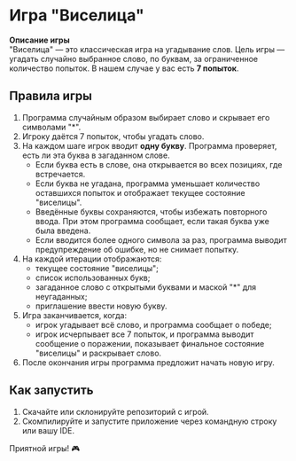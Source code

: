 # Игра "Виселица"

**Описание игры**  
"Виселица" — это классическая игра на угадывание слов. Цель игры — угадать случайно выбранное слово, по буквам, за ограниченное количество попыток. В нашем случае у вас есть **7 попыток**.

## Правила игры

1. Программа случайным образом выбирает слово и скрывает его символами "*".
2. Игроку даётся 7 попыток, чтобы угадать слово.
3. На каждом шаге игрок вводит **одну букву**. Программа проверяет, есть ли эта буква в загаданном слове.
    - Если буква есть в слове, она открывается во всех позициях, где встречается.
    - Если буква не угадана, программа уменьшает количество оставшихся попыток и отображает текущее состояние "виселицы".
    - Введённые буквы сохраняются, чтобы избежать повторного ввода. При этом программа сообщает, если такая буква уже была введена.
    - Если вводится более одного символа за раз, программа выводит предупреждение об ошибке, но не снимает попытку.
4. На каждой итерации отображаются:
    - текущее состояние "виселицы";
    - список использованных букв;
    - загаданное слово с открытыми буквами и маской "*" для неугаданных;
    - приглашение ввести новую букву.
5. Игра заканчивается, когда:
    - игрок угадывает всё слово, и программа сообщает о победе;
    - игрок исчерпывает все 7 попыток, и программа выводит сообщение о поражении, показывает финальное состояние "виселицы" и раскрывает слово.
6. После окончания игры программа предложит начать новую игру.


## Как запустить

1. Скачайте или склонируйте репозиторий с игрой.
2. Скомпилируйте и запустите приложение через командную строку или вашу IDE.

Приятной игры! 🎮